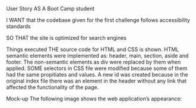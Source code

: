 User Story
AS A Boot Camp student

I WANT that the codebase given for the first challenge follows accessibility standards

SO THAT the site is optimized for search engines

Things executed
THE source code for HTML and CSS is shown. HTML semantic elements were implemented as: header, main, section, aside and footer. The non-semantic elements as div were replaced by them when applied.
SOME selectors in CSS file were modified because some of them had the same propitiates and values.
A new id was created because in the original index file there was an element in the header without any link that affected the functionality of the page.

Mock-up
The following image shows the web application’s appearance:
